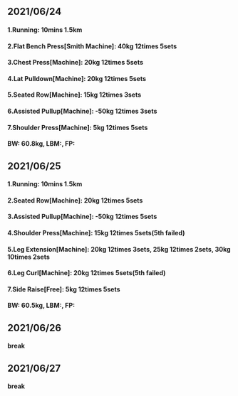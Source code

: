 ## 2021/06/24

#### 1.Running: 10mins 1.5km
#### 2.Flat Bench Press\[Smith Machine\]: 40kg 12times 5sets
#### 3.Chest Press\[Machine\]: 20kg 12times 5sets
#### 4.Lat Pulldown\[Machine\]: 20kg 12times 5sets
#### 5.Seated Row\[Machine\]: 15kg 12times 3sets
#### 6.Assisted Pullup\[Machine\]: -50kg 12times 3sets
#### 7.Shoulder Press\[Machine\]: 5kg 12times 5sets
#### BW: 60.8kg, LBM:, FP:

## 2021/06/25
#### 1.Running: 10mins 1.5km
#### 2.Seated Row\[Machine\]: 20kg 12times 5sets
#### 3.Assisted Pullup\[Machine\]: -50kg 12times 5sets
#### 4.Shoulder Press\[Machine\]: 15kg 12times 5sets(5th failed)
#### 5.Leg Extension\[Machine\]: 20kg 12times 3sets, 25kg 12times 2sets, 30kg 10times 2sets
#### 6.Leg Curl\[Machine\]: 20kg 12times 5sets(5th failed)
#### 7.Side Raise\[Free\]: 5kg 12times 5sets
#### BW: 60.5kg, LBM:, FP:

## 2021/06/26
#### break

## 2021/06/27
#### break

